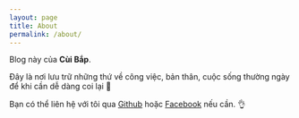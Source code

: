 ```yaml
---
layout: page
title: About
permalink: /about/
---
```


Blog này của **Cùi Bắp**.

Đây là nơi lưu trữ những thứ về công việc, bản thân, cuộc sống thường ngày để khi cần dễ dàng coi lại :hugs:

Bạn có thể liên hệ với tôi qua [Github](https://github.com/euclid1990) hoặc [Facebook](https://www.facebook.com/euclid1990) nếu cần. :ok_hand:
